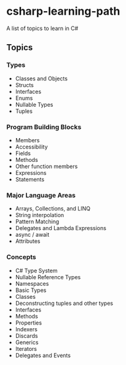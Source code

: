 # csharp-learning-path
A list of topics to learn in C#

## Topics

### Types
* Classes and Objects
* Structs
* Interfaces 
* Enums
* Nullable Types
* Tuples

### Program Building Blocks
* Members
* Accessibility 
* Fields
* Methods
* Other function members
* Expressions
* Statements

### Major Language Areas
* Arrays, Collections, and LINQ
* String interpolation
* Pattern Matching
* Delegates and Lambda Expressions
* async / await
* Attributes

### Concepts
* C# Type System
* Nullable Reference Types
* Namespaces
* Basic Types
* Classes
* Deconstructing tuples and other types
* Interfaces
* Methods
* Properties
* Indexers
* Discards
* Generics
* Iterators
* Delegates and Events
